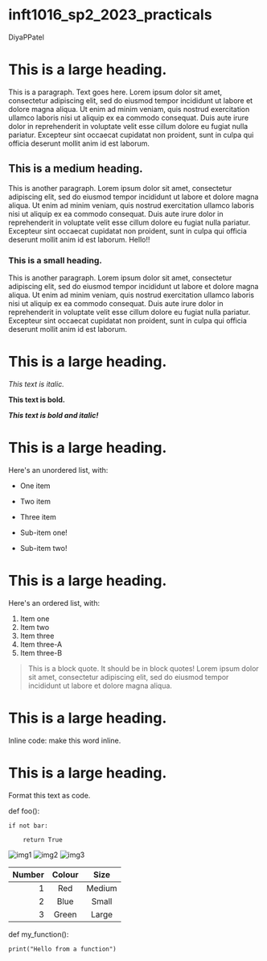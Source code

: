 # inft1016_sp2_2023_practicals

DiyaPPatel

# This is a large heading.

This is a paragraph. Text goes here. Lorem ipsum dolor sit amet, consectetur adipiscing elit, sed do eiusmod tempor incididunt ut labore et dolore magna aliqua. Ut enim ad minim veniam, quis nostrud exercitation ullamco laboris nisi ut aliquip ex ea commodo consequat. Duis aute irure dolor in reprehenderit in voluptate velit esse cillum dolore eu fugiat nulla pariatur. Excepteur sint occaecat cupidatat non proident, sunt in culpa qui officia deserunt mollit anim id est laborum.

## This is a medium heading. 

This is another paragraph. Lorem ipsum dolor sit amet, consectetur adipiscing elit, sed do eiusmod tempor incididunt ut labore et dolore magna aliqua. Ut enim ad minim veniam, quis nostrud exercitation ullamco laboris nisi ut aliquip ex ea commodo consequat. Duis aute irure dolor in reprehenderit in voluptate velit esse cillum dolore eu fugiat nulla pariatur. Excepteur sint occaecat cupidatat non proident, sunt in culpa qui officia deserunt mollit anim id est laborum. Hello!!


### This is a small heading.  

This is another paragraph. Lorem ipsum dolor sit amet, consectetur adipiscing elit, sed do eiusmod tempor incididunt ut labore et dolore magna aliqua. Ut enim ad minim veniam, quis nostrud exercitation ullamco laboris nisi ut aliquip ex ea commodo consequat. Duis aute irure dolor in reprehenderit in voluptate velit esse cillum dolore eu fugiat nulla pariatur. Excepteur sint occaecat cupidatat non proident, sunt in culpa qui officia deserunt mollit anim id est laborum.

# This is a large heading. 

*This text is italic.*

**This text is bold.** 

***This text is bold and italic!***

# This is a large heading. 

Here's an unordered list, with:
- One item
* Two item
+ Three item
- Sub-item one!
* Sub-item two!

# This is a large heading.

Here's an ordered list, with:
1. Item one
2. Item two
3. Item three
4. Item three-A
5. Item three-B

> This is a block quote. It should be in block quotes! Lorem ipsum dolor sit amet, consectetur adipiscing elit, sed do eiusmod tempor incididunt ut labore et dolore magna aliqua.

# This is a large heading.

Inline code: make this word inline.

# This is a large heading.

Format this text as code. 

def foo():

    if not bar:

        return True

![img1](https://upload.wikimedia.org/wikipedia/commons/thumb/2/27/Kismet-IMG_6007-gradient.jpg/440px-Kismet-IMG_6007-gradient.jpg)
![img2](https://commons.wikimedia.org/wiki/File:Kismet-IMG_6007-black.jpg.)
![img3](https://commons.wikimedia.org/wiki/File:Kismet-IMG_6007-black.jpg)

| Number |  Colour |   Size   |
|-------:|:-------:|:--------:|
|1       |      Red|  Medium  |
|2       |     Blue|  Small   |
|3       |    Green|  Large   |

def my_function():

    print("Hello from a function")